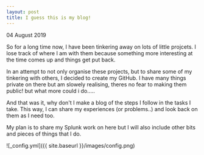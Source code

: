 ```yaml
---
layout: post
title: I guess this is my blog!
---
```

04 August 2019

So for a long time now, I have been tinkering away on lots of little projcets. I lose track of where I am with them because something more interesting at the time comes up and things get put back.

In an attempt to not only organise these projects, but to share some of my tinkering with others, I decided to create my GitHub. I have many things private on there but am slowely realising, theres no fear to making them public! but what more could i do.....

And that was it, why don't I make a blog of the steps I follow in the tasks I take. This way, I can share my experiences (or problems..) and look back on them as I need too.

My plan is to share my Splunk work on here but I will also include other bits and pieces of things that I do.

![_config.yml]({{ site.baseurl }}/images/config.png)
